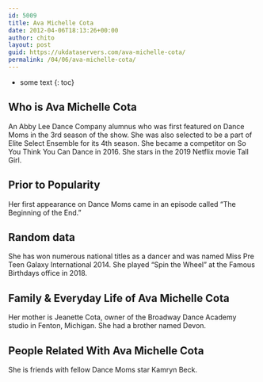 ```yaml
---
id: 5009
title: Ava Michelle Cota
date: 2012-04-06T18:13:26+00:00
author: chito
layout: post
guid: https://ukdataservers.com/ava-michelle-cota/
permalink: /04/06/ava-michelle-cota/
---
```


* some text
{: toc}
          
          
## Who is  Ava Michelle Cota
                  
                  
                  
An Abby Lee Dance Company alumnus who was first featured on Dance Moms in the 3rd season of the show. She was also selected to be a part of Elite Select Ensemble for its 4th season. She became a competitor on So You Think You Can Dance in 2016. She stars in the 2019 Netflix movie Tall Girl. 
                  
                
                
                
## Prior to Popularity 
                  
                  
                  
Her first appearance on Dance Moms came in an episode called &#8220;The Beginning of the End.&#8221; 
                  
                
                
                
## Random data 
                  
                  
                  
She has won numerous national titles as a dancer and was named Miss Pre Teen Galaxy International 2014. She played &#8220;Spin the Wheel&#8221; at the Famous Birthdays office in 2018. 
                  
                
                
                
## Family & Everyday Life of Ava Michelle Cota
                  
                  
                  
Her mother is Jeanette Cota, owner of the Broadway Dance Academy studio in Fenton, Michigan. She had a brother named Devon. 
                  
                
                
                
## People Related With  Ava Michelle Cota
                  
                  
                  
She is friends with fellow Dance Moms star Kamryn Beck. 
                  
                
              
            
          
          
          
    
    
  
